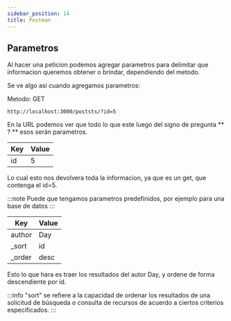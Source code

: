 ```yaml
---
sidebar_position: 14
title: Postman
---
```


## Parametros
Al hacer una peticion podemos agregar parametros para delimitar que informacion queremos obtener o brindar, dependiendo del metodo. 

Se ve algo asi cuando agregamos parametros:

Metodo: GET

```
http://localhost:3000/poststs/?id=5
```

En la URL podemos ver que todo lo que este luego del signo de pregunta ** ? ** esos serán parametros. 

| Key  | Value  |
| ---- | -------|
| id   |   5    | 


Lo cual esto nos devolvera toda la informacion, ya que es un get, que contenga el id=5. 


:::note
Puede que tengamos parametros predefinidos, por ejemplo para una base de datos
:::

| Key      | Value  |
| ----     | -------|
| author   |   Day  |
| _sort    |   id   |
| _order   |   desc | 

Esto lo que hara es traer los resultados del autor Day, y ordene de forma descendiente por id.

:::info
 "sort" se refiere a la capacidad de ordenar los resultados de una solicitud de búsqueda o consulta de recursos de acuerdo a ciertos criterios especificados.
:::


